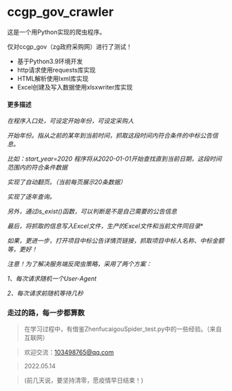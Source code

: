 # ccgp_gov_crawler

这是一个用Python实现的爬虫程序。

仅对ccgp_gov（zg政府采购网）进行了测试！


- 基于Python3.9环境开发
- http请求使用requests库实现
- HTML解析使用lxml库实现
- Excel创建及写入数据使用xlsxwriter库实现

#### 更多描述

*在程序入口处，可设定开始年份，可设定采购人*

*开始年份。指从之前的某年到当前时间，抓取这段时间内符合条件的中标公告信息。*

*比如：start_year=2020  程序将从2020-01-01开始查找直到当前日期，这段时间范围内的符合条件数据*

*实现了自动翻页。（当前每页展示20条数据）*

*实现了逐年查询。*

*另外，通过is_exist()函数，可以判断是不是自己需要的公告信息*

*最后，将抓取的信息写入Excel文件，生产的Excel文件和当前文件同目录**

*如果，更进一步，打开项目中标公告详情页链接，抓取项目中标人名称、中标金额等，更好！*

*注意！为了解决服务端反爬虫策略，采用了两个方案：*

*1、每次请求随机一个User-Agent*

*2、每次请求前随机等待几秒*

### 走过的路，每一步都算数

> 在学习过程中，有借鉴ZhenfucaigouSpider_test.py中的一些经验。（来自互联网）

> 欢迎交流：103498765@qq.com

> 2022.05.14

> (前几天说，要坚持清零，愿疫情早日结束！)
